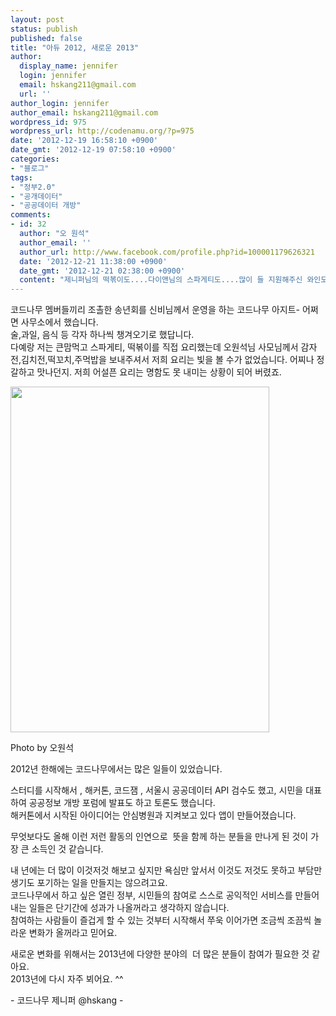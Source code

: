 ```yaml
---
layout: post
status: publish
published: false
title: "아듀 2012, 새로운 2013"
author:
  display_name: jennifer
  login: jennifer
  email: hskang211@gmail.com
  url: ''
author_login: jennifer
author_email: hskang211@gmail.com
wordpress_id: 975
wordpress_url: http://codenamu.org/?p=975
date: '2012-12-19 16:58:10 +0900'
date_gmt: '2012-12-19 07:58:10 +0900'
categories:
- "블로그"
tags:
- "정부2.0"
- "공개데이터"
- "공공데이터 개방"
comments:
- id: 32
  author: "오 원석"
  author_email: ''
  author_url: http://www.facebook.com/profile.php?id=100001179626321
  date: '2012-12-21 11:38:00 +0900'
  date_gmt: '2012-12-21 02:38:00 +0900'
  content: "제니퍼님의 떡볶이도....다이앤님의 스파게티도....많이 들 지원해주신 와인도...너무 너무 맛있었어요...^^;"
---
```

<p>코드나무 멤버들끼리 조촐한 송년회를 신비님께서 운영을 하는 코드나무 아지트- 어쩌면 사무소에서 했습니다.<br />
술,과일, 음식 등 각자 하나씩 챙겨오기로 했답니다.<br />
다예랑 저는 큰맘먹고 스파게티, 떡볶이를 직접 요리했는데 오원석님 사모님께서 감자전,김치전,떡꼬치,주먹밥을 보내주셔서 저희 요리는 빛을 볼 수가 없었습니다. 어찌나 정갈하고 맛나던지. 저희 어설픈 요리는 명함도 못 내미는 상황이 되어 버렸죠.</p>
<p><img class="alignnone" src="http://sphotos-e.ak.fbcdn.net/hphotos-ak-ash3/181891_440662332649750_749332514_n.jpg" alt="" width="414" height="553" /></p>
<p>Photo by 오원석</p>
<p>2012년 한해에는 코드나무에서는 많은 일들이 있었습니다.</p>
<p>스터디를 시작해서 , 해커톤, 코드잼 , 서울시 공공데이터 API 검수도 했고, 시민을 대표하여 공공정보 개방 포럼에 발표도 하고 토론도 했습니다.<br />
해커톤에서 시작된 아이디어는 안심병원과 지켜보고 있다 앱이 만들어졌습니다.</p>
<p>무엇보다도 올해 이런 저런 활동의 인연으로  뜻을 함께 하는 분들을 만나게 된 것이 가장 큰 소득인 것 같습니다.</p>
<p>내 년에는 더 많이 이것저것 해보고 싶지만 욕심만 앞서서 이것도 저것도 못하고 부담만 생기도 포기하는 일을 만들지는 않으려고요.<br />
코드나무에서 하고 싶은 열린 정부, 시민들의 참여로 스스로 공익적인 서비스를 만들어 내는 일들은 단기간에 성과가 나올꺼라고 생각하지 않습니다.<br />
참여하는 사람들이 즐겁게 할 수 있는 것부터 시작해서 쭈욱 이어가면 조금씩 조끔씩 놀라운 변화가 올꺼라고 믿어요.</p>
<p>새로운 변화를 위해서는 2013년에 다양한 분야의  더 많은 분들이 참여가 필요한 것 같아요.<br />
2013년에 다시 자주 뵈어요. ^^</p>
<p>- 코드나무 제니퍼 @hskang -</p>
